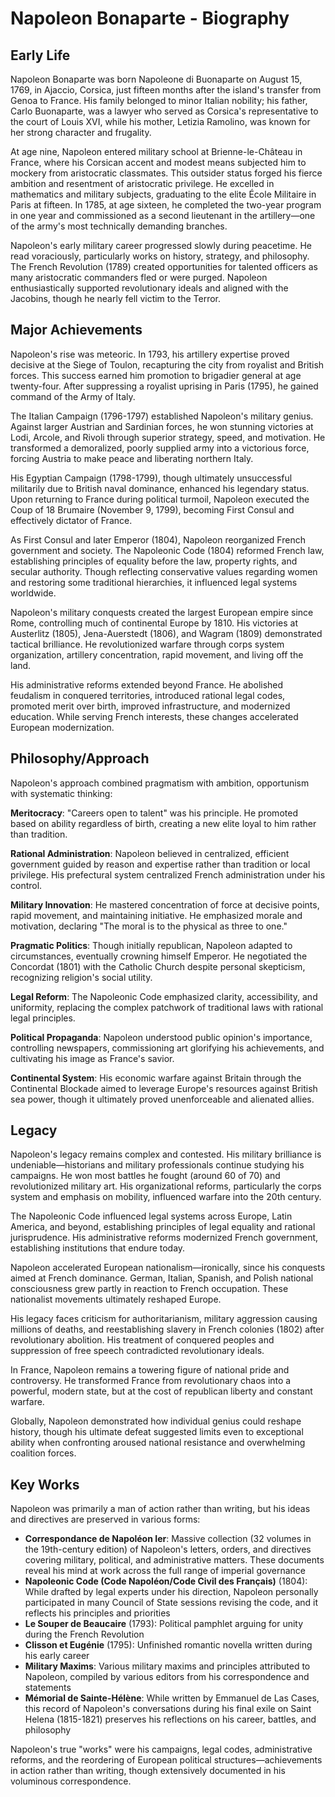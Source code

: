 # Napoleon Bonaparte - Biography

## Early Life

Napoleon Bonaparte was born Napoleone di Buonaparte on August 15, 1769, in Ajaccio, Corsica, just fifteen months after the island's transfer from Genoa to France. His family belonged to minor Italian nobility; his father, Carlo Buonaparte, was a lawyer who served as Corsica's representative to the court of Louis XVI, while his mother, Letizia Ramolino, was known for her strong character and frugality.

At age nine, Napoleon entered military school at Brienne-le-Château in France, where his Corsican accent and modest means subjected him to mockery from aristocratic classmates. This outsider status forged his fierce ambition and resentment of aristocratic privilege. He excelled in mathematics and military subjects, graduating to the elite École Militaire in Paris at fifteen. In 1785, at age sixteen, he completed the two-year program in one year and commissioned as a second lieutenant in the artillery—one of the army's most technically demanding branches.

Napoleon's early military career progressed slowly during peacetime. He read voraciously, particularly works on history, strategy, and philosophy. The French Revolution (1789) created opportunities for talented officers as many aristocratic commanders fled or were purged. Napoleon enthusiastically supported revolutionary ideals and aligned with the Jacobins, though he nearly fell victim to the Terror.

## Major Achievements

Napoleon's rise was meteoric. In 1793, his artillery expertise proved decisive at the Siege of Toulon, recapturing the city from royalist and British forces. This success earned him promotion to brigadier general at age twenty-four. After suppressing a royalist uprising in Paris (1795), he gained command of the Army of Italy.

The Italian Campaign (1796-1797) established Napoleon's military genius. Against larger Austrian and Sardinian forces, he won stunning victories at Lodi, Arcole, and Rivoli through superior strategy, speed, and motivation. He transformed a demoralized, poorly supplied army into a victorious force, forcing Austria to make peace and liberating northern Italy.

His Egyptian Campaign (1798-1799), though ultimately unsuccessful militarily due to British naval dominance, enhanced his legendary status. Upon returning to France during political turmoil, Napoleon executed the Coup of 18 Brumaire (November 9, 1799), becoming First Consul and effectively dictator of France.

As First Consul and later Emperor (1804), Napoleon reorganized French government and society. The Napoleonic Code (1804) reformed French law, establishing principles of equality before the law, property rights, and secular authority. Though reflecting conservative values regarding women and restoring some traditional hierarchies, it influenced legal systems worldwide.

Napoleon's military conquests created the largest European empire since Rome, controlling much of continental Europe by 1810. His victories at Austerlitz (1805), Jena-Auerstedt (1806), and Wagram (1809) demonstrated tactical brilliance. He revolutionized warfare through corps system organization, artillery concentration, rapid movement, and living off the land.

His administrative reforms extended beyond France. He abolished feudalism in conquered territories, introduced rational legal codes, promoted merit over birth, improved infrastructure, and modernized education. While serving French interests, these changes accelerated European modernization.

## Philosophy/Approach

Napoleon's approach combined pragmatism with ambition, opportunism with systematic thinking:

**Meritocracy**: "Careers open to talent" was his principle. He promoted based on ability regardless of birth, creating a new elite loyal to him rather than tradition.

**Rational Administration**: Napoleon believed in centralized, efficient government guided by reason and expertise rather than tradition or local privilege. His prefectural system centralized French administration under his control.

**Military Innovation**: He mastered concentration of force at decisive points, rapid movement, and maintaining initiative. He emphasized morale and motivation, declaring "The moral is to the physical as three to one."

**Pragmatic Politics**: Though initially republican, Napoleon adapted to circumstances, eventually crowning himself Emperor. He negotiated the Concordat (1801) with the Catholic Church despite personal skepticism, recognizing religion's social utility.

**Legal Reform**: The Napoleonic Code emphasized clarity, accessibility, and uniformity, replacing the complex patchwork of traditional laws with rational legal principles.

**Political Propaganda**: Napoleon understood public opinion's importance, controlling newspapers, commissioning art glorifying his achievements, and cultivating his image as France's savior.

**Continental System**: His economic warfare against Britain through the Continental Blockade aimed to leverage Europe's resources against British sea power, though it ultimately proved unenforceable and alienated allies.

## Legacy

Napoleon's legacy remains complex and contested. His military brilliance is undeniable—historians and military professionals continue studying his campaigns. He won most battles he fought (around 60 of 70) and revolutionized military art. His organizational reforms, particularly the corps system and emphasis on mobility, influenced warfare into the 20th century.

The Napoleonic Code influenced legal systems across Europe, Latin America, and beyond, establishing principles of legal equality and rational jurisprudence. His administrative reforms modernized French government, establishing institutions that endure today.

Napoleon accelerated European nationalism—ironically, since his conquests aimed at French dominance. German, Italian, Spanish, and Polish national consciousness grew partly in reaction to French occupation. These nationalist movements ultimately reshaped Europe.

His legacy faces criticism for authoritarianism, military aggression causing millions of deaths, and reestablishing slavery in French colonies (1802) after revolutionary abolition. His treatment of conquered peoples and suppression of free speech contradicted revolutionary ideals.

In France, Napoleon remains a towering figure of national pride and controversy. He transformed France from revolutionary chaos into a powerful, modern state, but at the cost of republican liberty and constant warfare.

Globally, Napoleon demonstrated how individual genius could reshape history, though his ultimate defeat suggested limits even to exceptional ability when confronting aroused national resistance and overwhelming coalition forces.

## Key Works

Napoleon was primarily a man of action rather than writing, but his ideas and directives are preserved in various forms:

- **Correspondance de Napoléon Ier**: Massive collection (32 volumes in the 19th-century edition) of Napoleon's letters, orders, and directives covering military, political, and administrative matters. These documents reveal his mind at work across the full range of imperial governance
- **Napoleonic Code (Code Napoléon/Code Civil des Français)** (1804): While drafted by legal experts under his direction, Napoleon personally participated in many Council of State sessions revising the code, and it reflects his principles and priorities
- **Le Souper de Beaucaire** (1793): Political pamphlet arguing for unity during the French Revolution
- **Clisson et Eugénie** (1795): Unfinished romantic novella written during his early career
- **Military Maxims**: Various military maxims and principles attributed to Napoleon, compiled by various editors from his correspondence and statements
- **Mémorial de Sainte-Hélène**: While written by Emmanuel de Las Cases, this record of Napoleon's conversations during his final exile on Saint Helena (1815-1821) preserves his reflections on his career, battles, and philosophy

Napoleon's true "works" were his campaigns, legal codes, administrative reforms, and the reordering of European political structures—achievements in action rather than writing, though extensively documented in his voluminous correspondence.